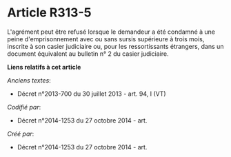 # Article R313-5

L'agrément peut être refusé lorsque le demandeur a été condamné à une peine d'emprisonnement avec ou sans sursis supérieure à
trois mois, inscrite à son casier judiciaire ou, pour les ressortissants étrangers, dans un document équivalent au bulletin
n° 2 du casier judiciaire.

**Liens relatifs à cet article**

_Anciens textes_:

  - Décret n°2013-700 du 30 juillet 2013 - art. 94, I (VT)

_Codifié par_:

  - Décret n°2014-1253 du 27 octobre 2014 - art.

_Créé par_:

  - Décret n°2014-1253 du 27 octobre 2014 - art.
